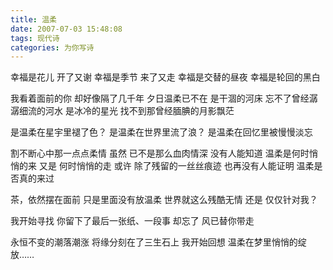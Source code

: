 ```yaml
---
title: 温柔
date: 2007-07-03 15:48:08
tags: 现代诗
categories: 为你写诗
---
```

幸福是花儿
开了又谢
幸福是季节
来了又走
幸福是交替的昼夜
幸福是轮回的黑白
<!-- more -->
我看着面前的你
却好像隔了几千年
夕日温柔已不在
是干涸的河床
忘不了曾经潺潺细流的河水
是冰冷的星光
找不到那曾经腼腆的月影飘茫

是温柔在星宇里褪了色？
是温柔在世界里流了浪？
是温柔在回忆里被慢慢淡忘

割不断心中那一点点柔情
虽然
已不是那么血肉情深
没有人能知道
温柔是何时悄悄的来
又是
何时悄悄的走
或许
除了残留的一丝丝痕迹
也再没有人能证明
温柔是否真的来过

茶，依然摆在面前
只是里面没有放温柔
世界就这么残酷无情
还是
仅仅针对我？

我开始寻找
你留下了最后一张纸、一段事
却忘了
风已替你带走

永恒不变的潮落潮涨
将缘分刻在了三生石上
我开始回想
温柔在梦里悄悄的绽放……